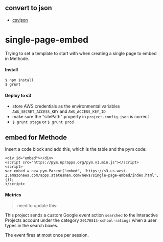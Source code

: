 

## convert to json

- [csvjson](http://www.csvjson.com/csv2json)


# single-page-embed

Trying to set a template to start with when creating a single page to embed in Methode.

#### Install
```
$ npm install
$ grunt
```

#### Deploy to s3
* store AWS credentials as the environmental variables `AWS_SECRET_ACCESS_KEY` and `AWS_ACCESS_KEY_ID`
* make sure the "sitePath" property in `project.config.json` is correct
* `$ grunt stage` or `$ grunt prod`

## embed for Methode
Insert a code block and add this, which is the table and the pym code:

```
<div id="embed"></div>
<script src="https://pym.nprapps.org/pym.v1.min.js"></script>
<script>
var embed = new pym.Parent('embed', 'https://s3-us-west-2.amazonaws.com/apps.statesman.com/news/single-page-embed/index.html', {});
</script>
```

#### Metrics

> need to update this:

This project sends a custom Google event action `searched` to the Interactive Projects account under the category `20170815-school-ratings` when a user types in the search boxes.

The event fires at most once per session.
